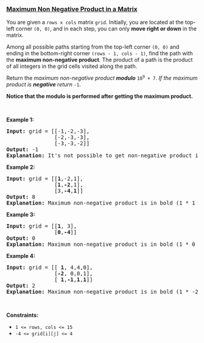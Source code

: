 ### [Maximum Non Negative Product in a Matrix](https://leetcode.com/problems/maximum-non-negative-product-in-a-matrix)

<p>You are given a&nbsp;<code>rows x cols</code>&nbsp;matrix&nbsp;<code>grid</code>.&nbsp;Initially, you&nbsp;are located at the top-left&nbsp;corner <code>(0, 0)</code>,&nbsp;and in each step, you can only <strong>move right&nbsp;or&nbsp;down</strong> in the matrix.</p>

<p>Among all possible paths starting from the top-left corner&nbsp;<code>(0, 0)</code>&nbsp;and ending in the bottom-right corner&nbsp;<code>(rows - 1, cols - 1)</code>, find the path with the&nbsp;<strong>maximum non-negative product</strong>. The product of a path is the product of all integers in the grid cells visited along the path.</p>

<p>Return the&nbsp;<em>maximum non-negative product&nbsp;<strong>modulo</strong>&nbsp;</em><code>10<sup>9</sup>&nbsp;+ 7</code>.&nbsp;<em>If the maximum product is <strong>negative</strong> return&nbsp;</em><code>-1</code>.</p>

<p><strong>Notice that the modulo is performed after getting the maximum product.</strong></p>

<p>&nbsp;</p>
<p><strong>Example 1:</strong></p>

<pre>
<strong>Input:</strong> grid = [[-1,-2,-3],
&nbsp;              [-2,-3,-3],
&nbsp;              [-3,-3,-2]]
<strong>Output:</strong> -1
<strong>Explanation:</strong> It&#39;s not possible to get non-negative product in the path from (0, 0) to (2, 2), so return -1.
</pre>

<p><strong>Example 2:</strong></p>

<pre>
<strong>Input:</strong> grid = [[<strong>1</strong>,-2,1],
&nbsp;              [<strong>1</strong>,<strong>-2</strong>,1],
&nbsp;              [3,<strong>-4</strong>,<strong>1</strong>]]
<strong>Output:</strong> 8
<strong>Explanation:</strong> Maximum non-negative product is in bold (1 * 1 * -2 * -4 * 1 = 8).
</pre>

<p><strong>Example 3:</strong></p>

<pre>
<strong>Input:</strong> grid = [[<strong>1</strong>, 3],
&nbsp;              [<strong>0</strong>,<strong>-4</strong>]]
<strong>Output:</strong> 0
<strong>Explanation:</strong> Maximum non-negative product is in bold (1 * 0 * -4 = 0).
</pre>

<p><strong>Example 4:</strong></p>

<pre>
<strong>Input:</strong> grid = [[ <strong>1</strong>, 4,4,0],
&nbsp;              [<strong>-2</strong>, 0,0,1],
&nbsp;              [ <strong>1</strong>,<strong>-1</strong>,<strong>1</strong>,<strong>1</strong>]]
<strong>Output:</strong> 2
<strong>Explanation:</strong> Maximum non-negative product is in bold (1 * -2 * 1 * -1 * 1 * 1 = 2).
</pre>

<p>&nbsp;</p>
<p><strong>Constraints:</strong></p>

<ul>
	<li><code>1 &lt;= rows, cols &lt;= 15</code></li>
	<li><code>-4 &lt;= grid[i][j] &lt;= 4</code></li>
</ul>
